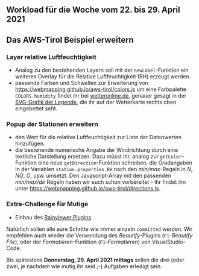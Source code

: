 ## Workload für die Woche vom 22. bis 29. April 2021

## Das AWS-Tirol Beispiel erweitern

### Layer relative Luftfeuchtigkeit

* Analog zu den bestehenden Layern soll mit der `newLabel`-Funktion ein weiteres Overlay für die Relative Luftfeuchtigkeit (RH) erzeugt werden.
* passende Farben und Schwellen zur Erweiterung von <https://webmapping.github.io/aws-tirol/colors.js> um eine Farbpalette `COLORS.humidity` findet ihr bei [wetteronline.de](https://www.wetteronline.de/?gid=10093&metparaid=RH&pcid=pc_aktuell_local&pid=p_aktuell_local&sid=ColorMap), genauer gesagt in der [SVG-Grafik der Legende](https://st.wetteronline.de/mdr/p_aktuell_local/1.0.159/images/symbology/www/ic_Humidity_390x76.svg), die ihr auf der Wetterkarte rechts oben eingebettet seht.

### Popup der Stationen erweitern 

* den Wert für die relative Luftfeuchtigkeit zur Liste der Datenwerten hinzufügen.
* die bestehende numerische Angabe der Windrichtung durch eine textliche Darstellung ersetzen. Dazu müsst ihr, analog zur `getColor`-Funktion eine neue `getDirection`-Funktion schreiben, die Gradangaben in der Variablen `station.properties.RH` nach den *min/max*-Regeln in *N*, *NO*, *O*, usw. umsetzt. Den Javascript-Array mit den passenden *min/max/dir* Regeln haben wir euch schon vorbereitet - ihr findet ihn unter <https://webmapping.github.io/aws-tirol/directions.js>.

### Extra-Challenge für Mutige

* Einbau des [Rainviewer Plugins](https://github.com/mwasil/Leaflet.Rainviewer)

Natürlich sollen alle eure Schritte wie immer einzeln `committed` werden. Wir empfehlen auch wieder die Verwendung des *Beautify*-Plugins (`F1`-*Beautify File*), oder der *Formatieren*-Funktion (`F1`-*Formatieren*) von VisualStudio-Code.

Bis spätestens **Donnerstag, 29. April 2021 mittags** sollen die drei (oder zwei, je nachdem wie mutig ihr seid ;-)  Aufgaben erledigt sein.
